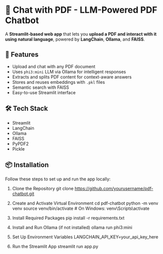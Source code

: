 # 📄 Chat with PDF - LLM-Powered PDF Chatbot

A **Streamlit-based web app** that lets you **upload a PDF and interact with it using natural language**, powered by **LangChain**, **Ollama**, and **FAISS**.

## 🚀 Features

- Upload and chat with any PDF document
- Uses `phi3:mini` LLM via Ollama for intelligent responses
- Extracts and splits PDF content for context-aware answers
- Stores and reuses embeddings with `.pkl` files
- Semantic search with FAISS
- Easy-to-use Streamlit interface

## 🛠️ Tech Stack

- Streamlit
- LangChain
- Ollama
- FAISS
- PyPDF2
- Pickle

## 📦 Installation
Follow these steps to set up and run the app locally:

1. Clone the Repository
git clone https://github.com/yourusername/pdf-chatbot.git

2. Create and Activate Virtual Environment
cd pdf-chatbot
python -m venv venv
source venv/bin/activate  # On Windows: venv\Scripts\activate

3. Install Required Packages
pip install -r requirements.txt

4. Install and Run Ollama (if not installed)
ollama run phi3:mini

5. Set Up Environment Variables
LANGCHAIN_API_KEY=your_api_key_here

6. Run the Streamlit App
streamlit run app.py
